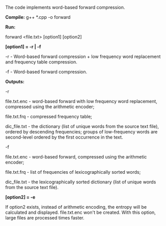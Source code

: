 The code implements word-based forward compression. 

**Compile:**
g++ *.cpp -o forward

**Run:**

forward <file.txt> [option1] [option2]

**[option1] = -r | -f**

-r  -  Word-based forward compression + low frequency word replacement and frequency table compression.

-f  -  Word-based forward compression.

**Outputs:**

-r

file.txt.enc - word-based forward with low frequency word replacement, compressed using the arithmetic encoder;

file.txt.frq - compressed frequency table;

dic_file.txt - the dictionary (list of unique words from the source text file), ordered by descending frequencies; groups of low-frequency words are second-level ordered by the first occurrence in the text.

-f

file.txt.enc - word-based forward, compressed using the arithmetic encoder;

file.txt.frq - list of frequencies of lexicographically sorted words;

dic_file.txt - the lexicographically sorted dictionary (list of unique words from the source text file).

**[option2] = -e**

If option2 exists, instead of arithmetic encoding, the entropy will be calculated and displayed. file.txt.enc won't be created. With this option, large files are processed times faster.
